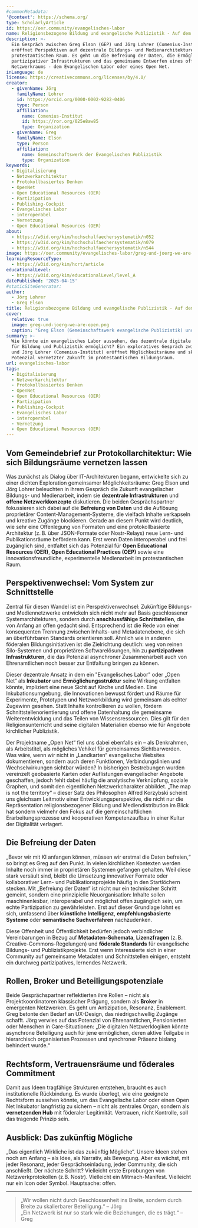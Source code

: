 ```yaml
---
#commonMetadata:
'@context': https://schema.org/
type: ScholarlyArticle
id: https://oer.community/evangelisches-labor
name: Religionsbezogene Bildung und evangelische Publizistik - Auf dem Weg zu einem offenen Netzwerk als neue Ermöglichungsstruktur
description: >-
  Ein Gespräch zwischen Greg Elson (GEP) und Jörg Lohrer (Comenius-Institut)
  eröffnet Perspektiven auf dezentrale Bildungs- und Medienarchitekturen im
  protestantischen Raum. Es geht um die Befreiung der Daten, die Ermöglichung
  partizipativer Infrastrukturen und das gemeinsame Entwerfen eines offenen
  Netzwerkraums - dem Evangelischen Labor oder eines Open Net.
inLanguage: de
license: https://creativecommons.org/licenses/by/4.0/
creator:
  - givenName: Jörg
    familyName: Lohrer
    id: https://orcid.org/0000-0002-9282-0406
    type: Person
    affiliation:
      name: Comenius-Institut
      id: https://ror.org/025e8aw85
      type: Organization
  - givenName: Greg
    familyName: Elson
    type: Person
    affiliation:
      name: Gemeinschaftswerk der Evangelischen Publizistik
      type: Organization
keywords:
  - Digitalisierung
  - Netzwerkarchitektur
  - Protokollbasiertes Denken
  - OpenNet
  - Open Educational Resources (OER)
  - Partizipation
  - Publishing-Cockpit
  - Evangelisches Labor
  - interoperabel
  - Vernetzung
  - Open Educational Resources (OER)
about:
  - https://w3id.org/kim/hochschulfaechersystematik/n052
  - https://w3id.org/kim/hochschulfaechersystematik/n079
  - https://w3id.org/kim/hochschulfaechersystematik/n544
image: https://oer.community/evangelisches-labor/greg-und-joerg-we-are-open.png
learningResourceType:
  - https://w3id.org/kim/hcrt/article
educationalLevel:
  - https://w3id.org/kim/educationalLevel/level_A
datePublished: '2025-04-15'
#staticSiteGenerator:
author:
  - Jörg Lohrer
  - Greg Elson
title: Religionsbezogene Bildung und evangelische Publizistik - Auf dem Weg zu einem offenen Netzwerk als neue Ermöglichungsstruktur
cover:
  relative: true
  image: greg-und-joerg-we-are-open.png
  caption: "Greg Elson (Gemeinschaftswerk evangelische Publizistik) und Jörg Lohrer (Comenius-Institut) mit Schriftzug 'We are open' - Screenshot Zoom-Videokonferenz)"
summary: >-
  Wie könnte ein evangelisches Labor aussehen, das dezentrale digitale Infrastrukturen
  für Bildung und Publizistik ermöglicht? Ein exploratives Gespräch zwischen Greg Elson (GEP)
  und Jörg Lohrer (Comenius-Institut) eröffnet Möglichkeitsräume und skizziert das
  Potenzial vernetzter Zukunft im protestantischen Bildungsraum.
url: evangelisches-labor
tags:
  - Digitalisierung
  - Netzwerkarchitektur
  - Protokollbasiertes Denken
  - OpenNet
  - Open Educational Resources (OER)
  - Partizipation
  - Publishing-Cockpit
  - Evangelisches Labor
  - interoperabel
  - Vernetzung
  - Open Educational Resources (OER)
---
```


## Vom Gemeindebrief zur Protokollarchitektur: Wie sich Bildungsräume vernetzen lassen

Was zunächst als Dialog über IT-Architekturen begann, entwickelte sich zu einer dichten Exploration gemeinsamer Möglichkeitsräume: Greg Elson und Jörg Lohrer beleuchten in ihrem Gespräch die Zukunft evangelischer Bildungs- und Medienarbeit, indem sie **dezentrale Infrastrukturen** und **offene Netzwerkkonzepte** diskutieren. 
Die beiden Gesprächspartner fokussieren sich dabei auf die **Befreiung von Daten** und die Auflösung proprietärer Content-Management-Systeme, die vielfach Inhalte verkapseln und kreative Zugänge blockieren. Gerade an diesem Punkt wird deutlich, wie sehr eine Offenlegung von Formaten und eine protokollbasierte Architektur (z. B. über JSON-Formate oder Nostr-Relays) neue Lern- und Publikationsräume befördern kann. Erst wenn Daten interoperabel und frei zugänglich sind, entfaltet sich das Potenzial für **Open Educational Resources (OER)**, **Open Educational Practices (OEP)** sowie eine innovationsfreundliche, experimentelle Medienarbeit im protestantischen Raum.

## Perspektivenwechsel: Vom System zur Schnittstelle

Zentral für diesen Wandel ist ein Perspektivenwechsel: Zukünftige Bildungs- und Mediennetzwerke entwickeln sich nicht mehr auf Basis geschlossener Systemarchitekturen, sondern durch **anschlussfähige Schnittstellen**, die von Anfang an offen gedacht sind. Entsprechend ist die Rede von einer konsequenten Trennung zwischen Inhalts- und Metadatenebene, die sich an überführbaren Standards orientieren soll. Ähnlich wie in anderen föderalen Bildungsinitiativen ist die Zielrichtung deutlich: weg von reinen Silo-Systemen und proprietären Softwarelösungen, hin zu **partizipativen Infrastrukturen**, die das Potenzial asynchroner Zusammenarbeit auch von Ehrenamtlichen noch besser zur Entfaltung bringen zu können.

Dieser dezentrale Ansatz in dem ein "Evangelisches Labor" oder „Open Net“ als **Inkubator** und **Ermöglichungsstruktur** seine Wirkung entfalten könnte, impliziert eine neue Sicht auf Kirche und Medien. Eine Inkubationsumgebung, die Innovationen bewusst fördert und Räume für Experimente, Prototypen und Netzwerkbildung wird gemeinsam als echter Zugewinn gesehen. Statt Inhalte kontrollieren zu wollen, fördern Schnittstellenorientierung und offene Datenhaltung die gemeinsame Weiterentwicklung und das Teilen von Wissensressourcen. Dies gilt für den Religionsunterricht und seine digitalen Materialien ebenso wie für Angebote kirchlicher Publizistik.

Der Projektname „Open Net“ fiel uns dabei ebenfalls ein – als Denkrahmen, als Arbeitstitel, als mögliches Vehikel für gemeinsames Sichtbarwerden. Was wäre, wenn wir nicht in „Landkarten“ evangelische Websites dokumentieren, sondern auch deren Funktionen, Verbindungslinien und Wechselwirkungen sichtbar würden? In bisherigen Bestrebungen wurden vereinzelt geobasierte Karten oder Auflistungen evangelischer Angebote geschaffen, jedoch fehlt dabei häufig die analytische Verknüpfung, soziale Graphen, und somit den eigentlichen Netzwerkcharakter abbildet. „The map is not the territory“ – dieser Satz des Philosophen Alfred Korzybski scheint uns gleichsam Leitmotiv einer Entwicklungsperspektive, die nicht nur die Repräsentation religionsbezogener Bildung und Mediendistribution im Blick hat sondern vielmehr den Fokus auf die gemeinschaftlichen Erarbeitungsprozesse und kooperativen Kompetenzaufbau in einer Kultur der Digitalität verlagert.

## Die Befreiung der Daten

„Bevor wir mit KI anfangen können, müssen wir erstmal die Daten befreien,“ so bringt es Greg auf den Punkt. In vielen kirchlichen Kontexten werden Inhalte noch immer in proprietären Systemen gefangen gehalten. Weil diese stark versäult sind, bleibt die Umsetzung innovativer Formate oder kollaborativer Lern- und Publikationsprojekte häufig in den Startlöchern stecken. Mit „Befreiung der Daten“ ist nicht nur ein technischer Schritt gemeint, sondern eine prinzipielle Neuorganisation: Inhalte sollen maschinenlesbar, interoperabel und möglichst offen zugänglich sein, um echte Partizipation zu gewährleisten. Erst auf dieser Grundlage lohnt es sich, umfassend über **künstliche Intelligenz**, **empfehlungsbasierte Systeme** oder **semantische Suchverfahren** nachzudenken.

Diese Offenheit und Öffentlichkeit bedürfen jedoch verbindlicher Vereinbarungen in Bezug auf **Metadaten-Schemata**, **Lizenzfragen** (z. B. Creative-Commons-Regelungen) und **föderale Standards** für evangelische Bildungs- und Publizistikprojekte. Erst wenn Interessierte sich in einer Community auf gemeinsame Metadaten und Schnittstellen einigen, entsteht ein durchweg partizipatives, lernendes Netzwerk.

## Rollen, Broker und Beteiligungspotenziale

Beide Gesprächspartner reflektierten ihre Rollen – nicht als Projektkoordinatoren klassischer Prägung, sondern als **Broker** in emergenten Netzwerken. Es geht um Antizipation, Resonanz, Enablement. Greg betonte den Bedarf an UX-Design, das niedrigschwellig Zugänge schafft. Jörg verwies auf das Potenzial von Ehrenamtlichen, Pensionierten oder Menschen in Care-Situationen: „Die digitalen Netzwerklogiken könnte asynchrone Beteiligung auch für jene ermöglichen, deren aktive Teilgabe in hierarchisch organisierten Prozessen und synchroner Präsenz bislang behindert wurde.“

## Rechtsform, Vertrauensräume und föderales Commitment

Damit aus Ideen tragfähige Strukturen entstehen, braucht es auch institutionelle Rückbindung. Es wurde überlegt, wie eine geeignete Rechtsform aussehen könnte, um das Evangelische Labor oder einen Open Net Inkubator langfristig zu sichern – nicht als zentrales Organ, sondern als **vernetzenden Hub** mit föderaler Legitimität. Vertrauen, nicht Kontrolle, soll das tragende Prinzip sein.

## Ausblick: Das zukünftig Mögliche

„Das eigentlich Wirkliche ist das zukünftig Mögliche“. Unsere Ideen stehen noch am Anfang – als Idee, als Narrativ, als Bewegung. Aber es wächst, mit jeder Resonanz, jeder Gesprächseinladung, jeder Community, die sich anschließt. Der nächste Schritt? Vielleicht erste Erprobungen von Netzwerkprotokollen (z.B. Nostr). Vielleicht ein Mitmach-Manifest. Vielleicht nur ein Icon oder Symbol. Hauptsache: offen.

---

> „Wir wollen nicht durch Geschlossenheit ins Breite, sondern durch Breite zu skalierbarer Beteiligung.“ – Jörg  
> „Ein Netzwerk ist nur so stark wie die Beziehungen, die es trägt.“ – Greg 